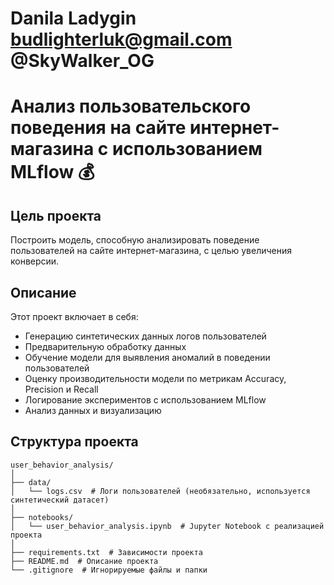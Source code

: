 # Danila Ladygin budlighterluk@gmail.com @SkyWalker_OG

# Анализ пользовательского поведения на сайте интернет-магазина с использованием MLflow 💰

## Цель проекта

Построить модель, способную анализировать поведение пользователей на сайте интернет-магазина, с целью увеличения конверсии.

## Описание

Этот проект включает в себя:

- Генерацию синтетических данных логов пользователей
- Предварительную обработку данных
- Обучение модели для выявления аномалий в поведении пользователей
- Оценку производительности модели по метрикам Accuracy, Precision и Recall
- Логирование экспериментов с использованием MLflow
- Анализ данных и визуализацию

## Структура проекта

```plaintext
user_behavior_analysis/
│
├── data/
│   └── logs.csv  # Логи пользователей (необязательно, используется синтетический датасет)
│
├── notebooks/
│   └── user_behavior_analysis.ipynb  # Jupyter Notebook с реализацией проекта
│
├── requirements.txt  # Зависимости проекта
├── README.md  # Описание проекта
└── .gitignore  # Игнорируемые файлы и папки
